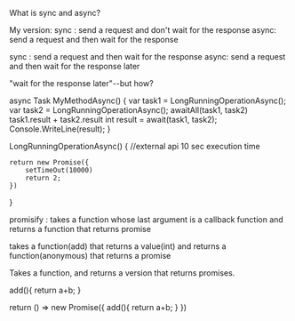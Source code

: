 What is sync and async?

My version:
sync : send a request and don't wait for the response
async: send a request and then wait for the response

sync : send a request and then wait for the response
async: send a request and then wait for the response later 


"wait for the response later"--but how?

async Task MyMethodAsync()
{
    var task1 = LongRunningOperationAsync();
    var task2 = LongRunningOperationAsync();
	awaitAll(task1, task2)
	task1.result + task2.result
    int result = await(task1, task2);
    Console.WriteLine(result);
}

LongRunningOperationAsync() 
{
    //external api 10 sec execution time
    
    return new Promise({
    	setTimeOut(10000)
    	return 2;
    })
}

promisify : takes a function whose last argument is a callback function and returns a function that returns promise

takes a function(add) that returns a value(int) and returns a function(anonymous) that returns a promise


Takes a function, and returns a version that returns promises.

add(){
	return a+b;
}

return () => new Promise({
		add(){
		return a+b;
	}
})





